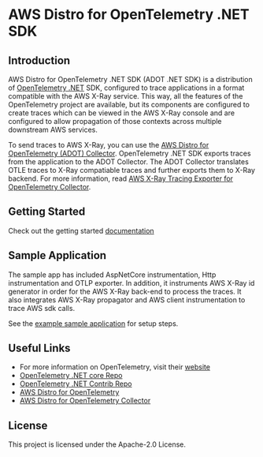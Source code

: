 # AWS Distro for OpenTelemetry .NET SDK

## Introduction

AWS Distro for OpenTelemetry .NET SDK (ADOT .NET SDK) is a distribution of [OpenTelemetry .NET](https://github.com/open-telemetry/opentelemetry-dotnet) SDK, configured to trace applications in a format compatible with the AWS X-Ray service. This way, all the features of the OpenTelemetry project are available, but its components are configured to create traces which can be viewed in the AWS X-Ray console and are configured to allow propagation of those contexts across multiple downstream AWS services.

To send traces to AWS X-Ray, you can use the [AWS Distro for OpenTelemetry (ADOT) Collector](https://github.com/aws-observability/aws-otel-collector). OpenTelemetry .NET SDK exports traces from the application to the ADOT Collector. The ADOT Collector translates OTLE traces to X-Ray compatiable traces and further exports them to X-Ray backend. For more information, read [AWS X-Ray Tracing Exporter for OpenTelemetry Collector](https://github.com/open-telemetry/opentelemetry-collector-contrib/tree/main/exporter/awsxrayexporter).

## Getting Started 

Check out the getting started [documentation](https://aws-otel.github.io/docs/introduction)

## Sample Application

The sample app has included AspNetCore instrumentation, Http instrumentation and OTLP exporter. In addition, it instruments AWS X-Ray id generator in order for the AWS X-Ray back-end to process the traces. It also integrates AWS X-Ray propagator and AWS client instrumentation to trace AWS sdk calls.

See the [example sample application](https://github.com/aws-observability/aws-otel-dotnet/tree/master/integration-test-app) for setup steps.

## Useful Links

* For more information on OpenTelemetry, visit their [website](https://opentelemetry.io/)
* [OpenTelemetry .NET core Repo](https://github.com/open-telemetry/opentelemetry-dotnet)
* [OpenTelemetry .NET Contrib Repo](https://github.com/open-telemetry/opentelemetry-dotnet-contrib)
* [AWS Distro for OpenTelemetry](https://aws-otel.github.io/)
* [AWS Distro for OpenTelemetry Collector](https://github.com/aws-observability/aws-otel-collector)

## License

This project is licensed under the Apache-2.0 License.